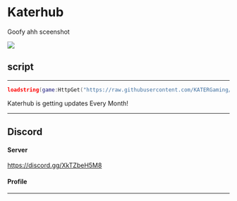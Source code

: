 # Katerhub
Goofy ahh sceenshot

<img src="https://i.ibb.co/zJn6kz6/Katerhub-Png.png">

## script

---

```lua
loadstring(game:HttpGet("https://raw.githubusercontent.com/KATERGaming/Roblox/main/KaterHub.Lua"))()
```

Katerhub is getting updates Every Month!

---
## Discord
#### Server

https://discord.gg/XkTZbeH5M8

#### Profile



---
